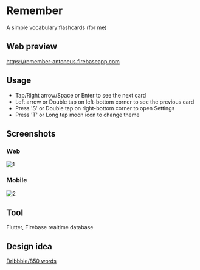 # Remember
A simple vocabulary flashcards (for me)
## Web preview
https://remember-antoneus.firebaseapp.com
## Usage
- Tap/Right arrow/Space or Enter to see the next card
- Left arrow or Double tap on left-bottom corner to see the previous card
- Press 'S' or Double tap on right-bottom corner to open Settings
- Press 'T' or Long tap moon icon to change theme
## Screenshots
### Web
![1](https://user-images.githubusercontent.com/90912187/138373232-699ff142-d2af-44b5-b0b6-e4ebb4a48675.png)
### Mobile
![2](https://user-images.githubusercontent.com/90912187/138373319-a93dcbac-c7bb-4735-bf4d-b967e807585f.jpg)
## Tool
Flutter, Firebase realtime database
## Design idea
[Dribbble/850 words](https://dribbble.com/shots/4647822-850-words-iOS-app)
